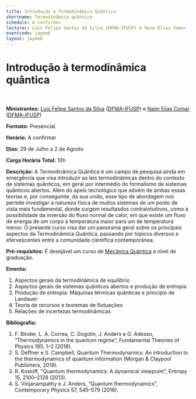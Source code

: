 ```yaml
---
title: Introdução à Termodinâmica Quântica
shortname: Termodinâmica quântica
schedule: A confirmar
lecturer: Luis Felipe Santos da Silva (DFMA-IFUSP) e Naim Elias Comar (DFMA-IFUSP)
eventcode: jayme6
layout: jayme6
---
```

# Introdução à termodinâmica quântica <br><br>

**Ministrantes:** [Luis Felipe Santos da Silva](http://lattes.cnpq.br/6884217566376715) ([DFMA-IFUSP](https://portal.if.usp.br/ifusp/)) e [Naim Elias Comar](http://lattes.cnpq.br/9945170597447230) ([DFMA-IFUSP](https://portal.if.usp.br/ifusp/))

**Formato:** Presencial.

**Horário:** A confirmar

**Dias:** 29 de Julho a 2 de Agosto

**Carga Horária Total:** 10h

**Descrição:** A Termodinâmica Quântica é um campo de pesquisa ainda em emergência que visa introduzir as leis termodinâmicas dentro do contexto de sistemas quânticos, em geral por intermédio do formalismo de sistemas quânticos abertos. Além do apelo tecnológico que advém de ambas essas teorias e, por conseguinte, da sua união, esse tipo de abordagem nos permite investigar a natureza física de muitos sistemas de um ponto de vista mais fundamental, donde surgem resultasdos contraintuitivos, como a possibilidade da inversão do fluxo normal de calor, em que existe um fluxo de energia de um corpo a temperatura maior para um de temperatura menor. O presente curso visa dar um panorama geral sobre os principais aspectos da Termodinâmica Quântica, passando por tópicos diversos e efervescentes entre a comunidade científica contemporânea. 

**Pré-requisitos:** É desejável um curso de [Mecânica Quântica](https://uspdigital.usp.br/jupiterweb/obterDisciplina?nomdis=&sgldis=4302403) a nível de graduação.

**Ementa:** 

1. Aspectos gerais da termodinâmica de equilíbrio
2. Aspectos gerais de sistemas quânticos abertos e produção de entropia
3. Produção de entropia: Máquinas térmicas quânticas e princípio de Landauer
4. Teoria de recursos e teoremas de flutuações
5. Relações de incertezas termodinâmicas

**Bibliografia:**

1. F. Binder, L. A. Correa, C. Gogolin, J. Anders e G. Adesso, “Thermodynamics in the quantum regime”, Fundamental Theories of Physics 195, 1–2 (2018).
2. S. Deffner e S. Campbell, Quantum Thermodynamics: An introduction to the thermodynamics of quantum information (Morgan & Claypool Publishers, 2019).
3. R. Kosloff, "Quantum thermodynamics: A dynamical viewpoint”, Entropy 15, 2100–2128 (2013).
4. S. Vinjanampathy e J. Anders, “Quantum thermodynamics”, Contemporary Physics 57, 545–579
(2016).
